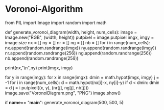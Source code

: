 # Voronoi-Algorithm
from PIL import Image
import random
import math
 
def generate_voronoi_diagram(width, height, num_cells):
  image = Image.new("RGB", (width, height))
  putpixel = image.putpixel
  imgx, imgy = image.size
  nx = []
  ny = []
  nr = []
  ng = []
  nb = []
  for i in range(num_cells):
    nx.append(random.randrange(imgx))
    ny.append(random.randrange(imgy))
    nr.append(random.randrange(256))
    ng.append(random.randrange(256))
    nb.append(random.randrange(256))

  print(nx,"\n",ny)
  print(imgx, imgy)

  
  for y in range(imgy):
    for x in range(imgx):
      dmin = math.hypot(imgx, imgy)
      j = -1
      for i in range(num_cells):
        d = math.hypot(nx[i]-x, ny[i]-y)
        if d < dmin:
          dmin = d
          j = i
      putpixel((x, y), (nr[j], ng[j], nb[j]))
  image.save("VoronoiDiagram.png", "PNG")
  image.show()
 
if __name__== "__main__":
  generate_voronoi_diagram(500, 500, 5)

